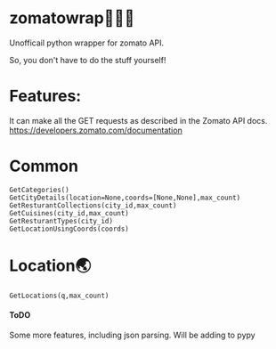# zomatowrap:shallow_pan_of_food::dango::fried_shrimp:

Unofficail python wrapper for zomato API.

So, you don't have to do the stuff yourself!

# Features:
It can make all the GET requests as described in the Zomato API docs.
https://developers.zomato.com/documentation

# Common
    GetCategories()
    GetCityDetails(location=None,coords=[None,None],max_count)
    GetResturantCollections(city_id,max_count)
    GetCuisines(city_id,max_count)
    GetResturantTypes(city_id)
    GetLocationUsingCoords(coords)

# Location:earth_asia:
    GetLocations(q,max_count)
    
    
 #### ToDO

Some more features, including json parsing.
Will be adding to pypy
